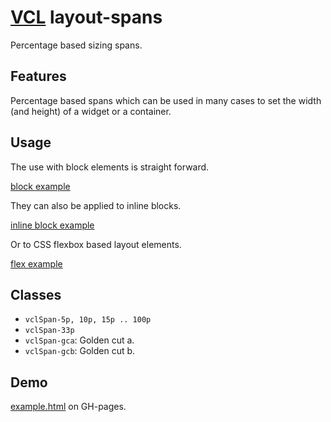 # [VCL](https://github.com/vcl/vcl/doc) layout-spans

Percentage based sizing spans.

## Features

Percentage based spans which can be used in many cases to set the
width (and height) of a widget or a container.

## Usage

The use with block elements is straight forward.

[block example](/demo/example-block.html)

They can also be applied to inline blocks.

[inline block example](/demo/example-inline-block.html)

Or to CSS flexbox based layout elements.

[flex example](/demo/example-flex.html)

## Classes

- `vclSpan-5p, 10p, 15p .. 100p`
- `vclSpan-33p`
- `vclSpan-gca`: Golden cut a.
- `vclSpan-gcb`: Golden cut b.

## Demo

[example.html](/demo/example.html) on GH-pages.
